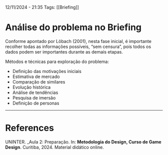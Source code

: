 12/11/2024 - 21:35
Tags: [[Briefing]]

# Análise do problema no Briefing

Conforme apontado por Löbach (2001), nesta fase inicial, é importante recolher todas as informações possíveis, “sem censura”, pois todos os dados podem ser importantes durante as demais etapas.

Métodos e técnicas para exploração do problema:

- Definição das motivações iniciais
- Estimativa de mercado
- Comparação de similares
- Evolução histórica
- Análise de tendências
- Pesquisa de imersão
- Definição de personas

---

# References

UNINTER.  _Aula 2: Preparação. In: **Metodologia do Design, Curso de Game Design**. Curitiba, 2024. Material didático online.